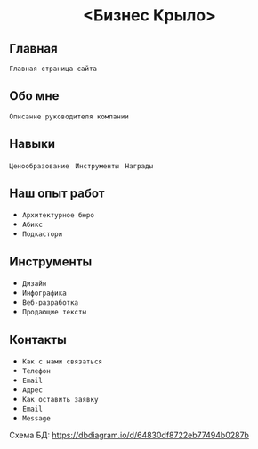 <h1 align="center"><Бизнес Крыло></h1> 

## Главная
```Главная страница сайта``` 

## Обо мне
``` Описание руководителя компании ``` 

## Навыки
```Ценообразование```
``` Инструменты```
``` Награды``` 

## Наш опыт работ
- ```Архитектурное бюро```
- ```Абикс```
- ```Подкастори``` 

## Инструменты
- ```Дизайн``` 
- ```Инфографика``` 
- ```Веб-разработка``` 
- ```Продающие тексты```

## Контакты 
- ```Как с нами связаться``` 
- ```Телефон``` 
- ```Email``` 
- ```Адрес``` 
- ```Как оставить заявку``` 
- ```Email``` 
- ```Message```

Схема БД: https://dbdiagram.io/d/64830df8722eb77494b0287b
